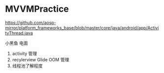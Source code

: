 # MVVMPractice

https://github.com/aosp-mirror/platform_frameworks_base/blob/master/core/java/android/app/ActivityThread.java


小黑鱼 电面
1. activity 管理
2. recylerview Glide OOM 管理
3. 线程池了解程度
